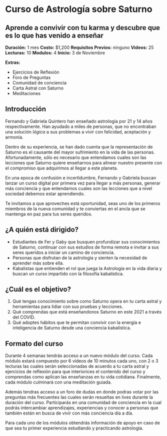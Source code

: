 # Curso de Astrología sobre Saturno
## Aprende a convivir con tu karma y descubre que es lo que has venido a enseñar

**Duración:** 1 mes
**Costo:** $1,200
**Requisitos Previos:** ninguno
**Videos:** 25
**Lecturas:** 10
**Modulos:** 4
**Inicio:** 3 de Noviembre

**Extras:**
* Ejercicios de Reflexión
* Foro de Preguntas
* Comunidad de conciencia
* Carta Astral con Saturno
* Meditaciones


## Introducción

Fernando y Gabriela Quintero han enseñado astrología por 21 y 14 años respectivamente. Han ayudado a miles de personas, que no encontraban una solución *lógica* a sus problemas a vivir con felicidad, aceptación y armonía.

Dentro de su experiencia, se han dado cuenta que la representación de Saturno es el causante del mayor sufrimiento en la vida de las personas. Afortunadamente, sólo es necesario que entendamos cuales son las lecciones que Saturno quiere enseñarnos para alinear nuestro presente con el compromiso que adquirimos al llegar a este planeta.

En una epoca de confusión e incertidumbre, Fernando y Gabriela buscan lanzar un curso dígital por primera vez para llegar a más personas, generar más conciencia y que entendamos cuales son las lecciones que a nivel sociedad debemos estar aprendiendo.

Te invitamos a que aproveches está oportunidad, seas uno de los primeros miembros de la nueva comunidad y te conviertas en el ancla que se mantenga en paz para tus seres queridos.


## ¿A quién está dirigido?

* Estudiantes de Fer y Gaby que busquen profundizar sus conocimientos de Saturno, continuar con sus estudios de forma remota e invitar a sus seres queridos a iniciar un camino de conciencia.
* Personas que disfrutan de la astrología y sienten la necesidad de aprender más sobre ella.
* Kabalistas que entienden el rol que juega la Astrología en la vida diaria y buscan un curso impartido con la filosofía kabalística.


## ¿Cuál es el objetivo?

1. Qué tengas conocimiento sobre como Saturno opera en tu carta astral y herramientas para lidiar con sus pruebas y lecciones.
2. Qué comprendas que está enseñandonos Saturno en este 2021 a través del COVID.
3. Qué adoptes hábitos que te permitan convivir con la energía e inteligencia de Saturno desde una conciencia kabalística.


## Formato del curso

Durante 4 semanas tendrás acceso a un nuevo módulo del curso.
Cada módulo estará compuesto por 6 vídeos de 10 minutos cada uno, con 2 o 3 lecturas las cuales serán seleccionadas de acuerdo a tu carta astral y ejercicios de reflexión para que interiorices el contenido del curso y comprendas como aplican las enseñanzas en tu vida cotidiana. Finalmente, cada módulo culminará con una meditación guiada.

Además tendras acceso a un foro de dudas en donde podras votar por las preguntas más frecuentes las cuales serán resueltas en lives durante la duración del curso. Participarás en una comunidad de conciencia en la cual podrás intercambiar aprendizajes, experiencias y conocer a personas que también están en busca de vivir con más conciencia día a día.

Para cada uno de los módulos obtendrás información de apoyo en caso de que sea tu primer experiencia estudiando y practicando astrología.


